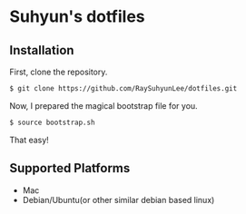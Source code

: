 # Suhyun's dotfiles

## Installation
First, clone the repository.

```sh
$ git clone https://github.com/RaySuhyunLee/dotfiles.git
```

Now, I prepared the magical bootstrap file for you.

```sh
$ source bootstrap.sh
```

That easy!

## Supported Platforms
* Mac
* Debian/Ubuntu(or other similar debian based linux)
